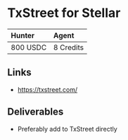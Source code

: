 # TxStreet for Stellar

| Hunter | Agent
| :- | :-
| 800 USDC | 8 Credits

## Links
- https://txstreet.com/

## Deliverables
- Preferably add to TxStreet directly